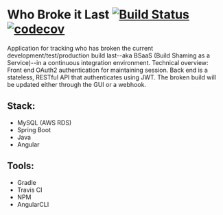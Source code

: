 # Who Broke it Last [![Build Status](https://travis-ci.org/gardncl/whobrokeitlast.svg?branch=master)](https://travis-ci.org/gardncl/whobrokeitlast) [![codecov](https://codecov.io/gh/gardncl/whobrokeitlast/branch/master/graph/badge.svg)](https://codecov.io/gh/gardncl/whobrokeitlast)
Application for tracking who has broken the current development/test/production build last--aka BSaaS (Build Shaming as a Service)--in a continuous integration environment. Technical overview: Front end OAuth2 authentication for maintaining session. Back end is a stateless, RESTful API that authenticates using JWT. The broken build will be updated either through the GUI or a webhook.

## Stack:  
* MySQL (AWS RDS)  
* Spring Boot  
* Java   
* Angular

## Tools:  
* Gradle  
* Travis CI  
* NPM
* AngularCLI
